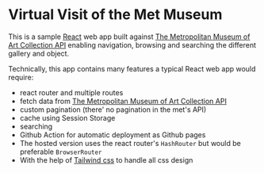 # Virtual Visit of the Met Museum

This is a sample [React](https://react.dev/) web app built against [The Metropolitan Museum of Art Collection API](https://metmuseum.github.io/) enabling navigation, browsing and searching the different gallery and object.

Technically, this app contains many features a typical React web app would require:
- react router and multiple routes
- fetch data from [The Metropolitan Museum of Art Collection API](https://metmuseum.github.io/)
- custom pagination (there' no pagination in the met's API)
- cache using Session Storage
- searching
- Github Action for automatic deployment as Github pages
- The hosted version uses the react router's `HashRouter` but would be preferable `BrowserRouter`
- With the help of [Tailwind css](https://tailwindcss.com/) to handle all css design
